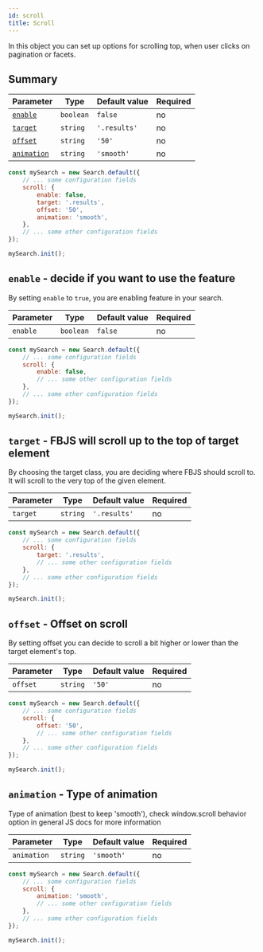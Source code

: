 ```yaml
---
id: scroll
title: Scroll
---
```


In this object you can set up options for scrolling top, when user clicks on pagination or facets.

## Summary

| Parameter 	  | Type 	     | Default value 	| Required 	|
|-------------	|----------- |--------------	|----------	|
| [`enable`](#enable-decide-if-you-want-to-use-the-feature)         | `boolean` | `false`        	    | no       |
| [`target`](#target-fbjs-will-scroll-up-to-the-top-of-target-element)         | `string` | `'.results'`        	    | no       |
| [`offset`](#offset-offset-on-scroll)         | `string` | `'50'`        	    | no       |
| [`animation`](#animation-type-of-animation)         | `string` | `'smooth'`        	    | no       |

```js
const mySearch = new Search.default({
    // ... some configuration fields
    scroll: {
        enable: false,
        target: '.results',
        offset: '50',
        animation: 'smooth',
    },
    // ... some other configuration fields
});

mySearch.init();
```

## `enable` - decide if you want to use the feature

By setting `enable` to `true`, you are enabling feature in your search.

| Parameter 	         | Type 	    | Default value | Required 	|
|--------------------- |----------- |--------------	|----------	|
| `enable`        | `boolean` | `false`        	    | no       |

```js
const mySearch = new Search.default({
    // ... some configuration fields
    scroll: {
        enable: false,
        // ... some other configuration fields
    },
    // ... some other configuration fields
});

mySearch.init();
```

## `target` - FBJS will scroll up to the top of target element

By choosing the target class, you are deciding where FBJS should scroll to. It will scroll to the very top of the given element.

| Parameter 	         | Type 	    | Default value | Required 	|
|--------------------- |----------- |--------------	|----------	|
| `target`        | `string` | `'.results'`        	    | no       |

```js
const mySearch = new Search.default({
    // ... some configuration fields
    scroll: {
        target: '.results',
        // ... some other configuration fields
    },
    // ... some other configuration fields
});

mySearch.init();
```

## `offset` - Offset on scroll

By setting offset you can decide to scroll a bit higher or lower than the target element's top.

| Parameter 	         | Type 	    | Default value | Required 	|
|--------------------- |----------- |--------------	|----------	|
| `offset`        | `string` | `'50'`        	    | no       |

```js
const mySearch = new Search.default({
    // ... some configuration fields
    scroll: {
        offset: '50',
        // ... some other configuration fields
    },
    // ... some other configuration fields
});

mySearch.init();
```

## `animation` - Type of animation

Type of animation (best to keep 'smooth'), check window.scroll behavior option in general JS docs for more information

| Parameter 	         | Type 	    | Default value | Required 	|
|--------------------- |----------- |--------------	|----------	|
| `animation`        | `string` | `'smooth'`        	    | no       |

```js
const mySearch = new Search.default({
    // ... some configuration fields
    scroll: {
        animation: 'smooth',
        // ... some other configuration fields
    },
    // ... some other configuration fields
});

mySearch.init();
```